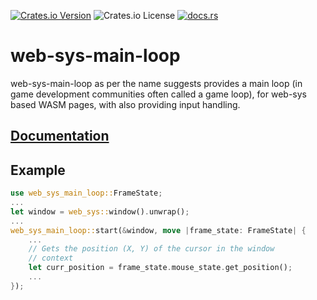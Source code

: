 [![Crates.io Version](https://img.shields.io/crates/v/web-sys-main-loop)](https://crates.io/crates/web-sys-main-loop)
![Crates.io License](https://img.shields.io/crates/l/web-sys-main-loop)
[![docs.rs](https://img.shields.io/docsrs/web-sys-main-loop)](https://docs.rs/web-sys-main-loop/latest/web_sys_main_loop/)

# web-sys-main-loop

web-sys-main-loop as per the name suggests provides a main loop (in game development communities often called a game loop), for web-sys based WASM pages, with also providing input handling.

## [Documentation](https://docs.rs/web-sys-main-loop/latest/web_sys_main_loop/)
## Example
```rust
use web_sys_main_loop::FrameState;
...
let window = web_sys::window().unwrap();
...
web_sys_main_loop::start(&window, move |frame_state: FrameState| {
    ...
    // Gets the position (X, Y) of the cursor in the window
    // context
    let curr_position = frame_state.mouse_state.get_position();
    ...
});
```
